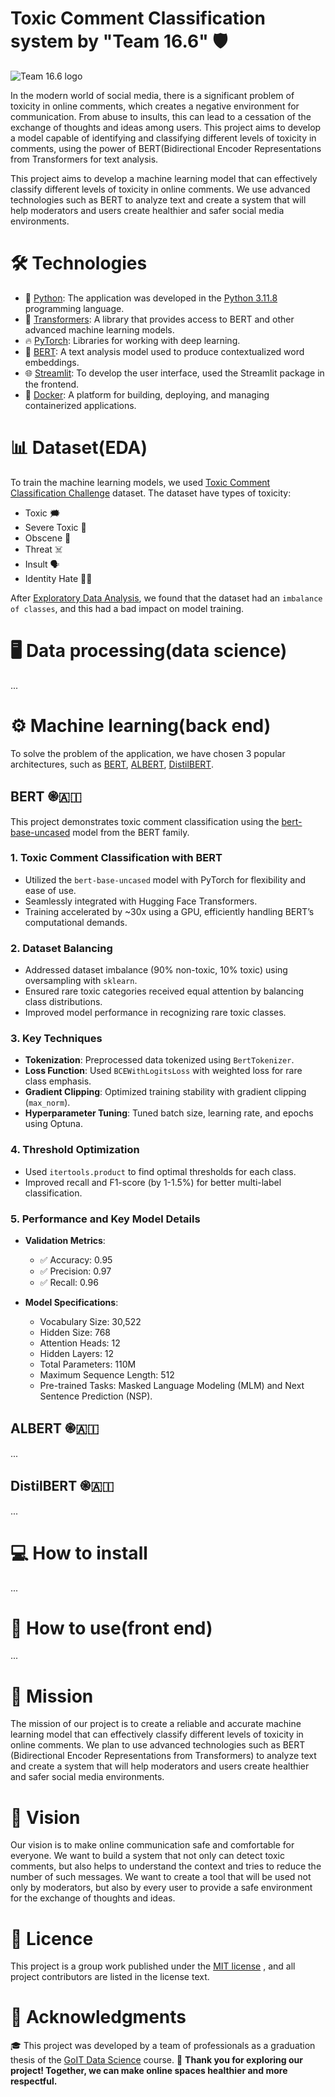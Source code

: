 # Toxic Comment Classification system by "Team 16.6" 🛡️

![Team 16.6 logo](https://raw.githubusercontent.com/techn0man1ac/ToxicCommentClassification/refs/heads/main/frontend/imgs/team16_6_Logo.png)

In the modern world of social media, there is a significant problem of toxicity in online comments, which creates a negative environment for communication. From abuse to insults, this can lead to a cessation of the exchange of thoughts and ideas among users. This project aims to develop a model capable of identifying and classifying different levels of toxicity in comments, using the power of BERT(Bidirectional Encoder Representations from Transformers for text analysis.

This project aims to develop a machine learning model that can effectively classify different levels of toxicity in online comments. We use advanced technologies such as BERT to analyze text and create a system that will help moderators and users create healthier and safer social media environments.

# 🛠️ Technologies

- 🐍 [Python](https://www.python.org/): The application was developed in the [Python 3.11.8](https://www.python.org/downloads/release/python-3118/) programming language.
- 🤗 [Transformers](https://huggingface.co/docs/transformers/index): A library that provides access to BERT and other advanced machine learning models.
- 🔥 [PyTorch](https://pytorch.org/): Libraries for working with deep learning.
- 📖 [BERT](https://en.wikipedia.org/wiki/BERT_(language_model)): A text analysis model used to produce contextualized word embeddings.
- 🌐 [Streamlit](https://streamlit.io/): To develop the user interface, used the Streamlit package in the frontend.
- 🐳 [Docker](https://www.docker.com/): A platform for building, deploying, and managing containerized applications.

# 📊 Dataset(EDA)

To train the machine learning models, we used [Toxic Comment Classification Challenge](https://www.kaggle.com/c/jigsaw-toxic-comment-classification-challenge/) dataset. 
The dataset have types of toxicity:
- Toxic 🗯️  
- Severe Toxic 🤬  
- Obscene 🚫  
- Threat ☠️  
- Insult 🗣️  
- Identity Hate 👤💔 

After [Exploratory Data Analysis](https://github.com/techn0man1ac/ToxicCommentClassification/tree/main/Data_science), we found that the dataset had an `imbalance of classes`, and this had a bad impact on model training.

# 🖥 Data processing(data science)
...

# ⚙️ Machine learning(back end)

To solve the problem of the application, we have chosen 3 popular architectures, such as [BERT](https://github.com/techn0man1ac/ToxicCommentClassification/tree/main/Backend/Models/Model_0_bert-base-uncased), [ALBERT](https://github.com/techn0man1ac/ToxicCommentClassification/tree/main/Backend/Models/Model_1_albert), [DistilBERT](https://github.com/techn0man1ac/ToxicCommentClassification/tree/main/Backend/Models/Model_2_distilbert).

## BERT ֎🇦🇮

This project demonstrates toxic comment classification using the [bert-base-uncased](https://huggingface.co/google-bert/bert-base-uncased) model from the BERT family.

### 1. **Toxic Comment Classification with BERT**
- Utilized the `bert-base-uncased` model with PyTorch for flexibility and ease of use.  
- Seamlessly integrated with Hugging Face Transformers.  
- Training accelerated by ~30x using a GPU, efficiently handling BERT’s computational demands.

### 2. **Dataset Balancing**
- Addressed dataset imbalance (90% non-toxic, 10% toxic) using oversampling with `sklearn`.  
- Ensured rare toxic categories received equal attention by balancing class distributions.  
- Improved model performance in recognizing rare toxic classes.

### 3. **Key Techniques**
- **Tokenization**: Preprocessed data tokenized using `BertTokenizer`.  
- **Loss Function**: Used `BCEWithLogitsLoss` with weighted loss for rare class emphasis.  
- **Gradient Clipping**: Optimized training stability with gradient clipping (`max_norm`).  
- **Hyperparameter Tuning**: Tuned batch size, learning rate, and epochs using Optuna.  

### 4. **Threshold Optimization**
- Used `itertools.product` to find optimal thresholds for each class.  
- Improved recall and F1-score (by 1-1.5%) for better multi-label classification.

### 5. **Performance and Key Model Details**
- **Validation Metrics**:  
  - ✅ Accuracy: 0.95  
  - ✅ Precision: 0.97  
  - ✅ Recall: 0.96  

- **Model Specifications**:  
  - Vocabulary Size: 30,522  
  - Hidden Size: 768  
  - Attention Heads: 12  
  - Hidden Layers: 12  
  - Total Parameters: 110M  
  - Maximum Sequence Length: 512  
  - Pre-trained Tasks: Masked Language Modeling (MLM) and Next Sentence Prediction (NSP).  

## ALBERT ֎🇦🇮
...

## DistilBERT ֎🇦🇮
...

# 💻 How to install
...

# 🚀 How to use(front end)
...

# 🎯 Mission 

The mission of our project is to create a reliable and accurate machine learning model that can effectively classify different levels of toxicity in online comments. We plan to use advanced technologies such as BERT (Bidirectional Encoder Representations from Transformers) to analyze text and create a system that will help moderators and users create healthier and safer social media environments.

# 🌟 Vision

Our vision is to make online communication safe and comfortable for everyone. We want to build a system that not only can detect toxic comments, but also helps to understand the context and tries to reduce the number of such messages. We want to create a tool that will be used not only by moderators, but also by every user to provide a safe environment for the exchange of thoughts and ideas.

# 📜 Licence

This project is a group work published under the [MIT license](https://github.com/techn0man1ac/ToxicCommentClassification/blob/main/LICENSE) , and all project contributors are listed in the license text.

# 👏 Acknowledgments

🎓 This project was developed by a team of professionals as a graduation thesis of the [GoIT Data Science](https://goit.global/ua/courses/python-ds/) course.
🎉 **Thank you for exploring our project! Together, we can make online spaces healthier and more respectful.**

